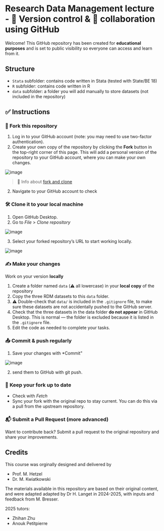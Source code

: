 # Research Data Management lecture - 🔄 Version control & 🤝 collaboration using GitHub

Welcome! This GitHub repository has been created for **educational purposes** and is set to public visibility so everyone can access and learn from it.

## Structure

* `Stata` subfolder: contains code written in Stata (tested with State/BE 18)
* `R` subfolder: contains code written in R
* `data` subfolder: a folder you will add manually to store datasets (not included in the repository)

## ✅ Instructions

### 🍴 Fork this repository 

1. Log in to your GitHub account (note: you may need to use two-factor authentication).
2. Create your own copy of the repository by clicking the **Fork** button in the top-right corner of this page. This will add a personal version of the repository to your GitHub account, where you can make your own changes.
   
  ![image](https://github.com/user-attachments/assets/fce85dee-c069-46bf-aeda-faaeb9b7837e)

> 📘 Info about [fork and clone](https://github.com/SwissTPH/mscepi_rdm/wiki/GitHub-vocabulary#fork-and-clone)

2. Navigate to your GitHub account to check

### 🛠️ Clone it to your local machine

1. Open GitHub Desktop.
2. Go to *File* > *Clone repository*

  ![image](https://github.com/user-attachments/assets/e62f827e-1dd6-4928-9899-7bb54669cb2c)

3. Select your forked repository’s URL to start working locally.

  ![image](https://github.com/user-attachments/assets/e7aa53e1-ec4e-4769-b3e8-495f6c0ffaca)

### ✍️ **Make your changes**

Work on your version **locally**

1. Create a folder named `data` (⚠️ all lowercase) in your **local copy** of the repository
2. Copy the three RDM datasets to this `data` folder.
3. ⚠️ Double-check that `data/` is included in the `.gitignore` file, to make sure these datasets are not accidentally pushed to the GitHub server.
4. Check that the three datasets in the data folder **do not appear** in GitHub Desktop. This is normal — the folder is excluded because it is listed in the `.gitignore` file.
5. Edit the code as needed to complete your tasks.

### 📤 Commit & push regularly

1. Save your changes with *Commit"

![image](https://github.com/user-attachments/assets/6e4afcf0-cbd9-4206-9d49-6c3f099fb444)

2. send them to GitHub with git push.

### 🔁 **Keep your fork up to date**

* Check with *Fetch*
* Sync your fork with the original repo to stay current. You can do this via a pull from the upstream repository.

### 📬 **Submit a Pull Request (more advanced)**

Want to contribute back? Submit a pull request to the original repository and share your improvements.

## Credits

This course was orginally designed and delivered by
* Prof. M. Hetzel
* Dr. M. Kwiatkowski

The materials available in this repository are based on their original content, and were adapted adapted by Dr H. Langet in 2024-2025, with inputs and feedback from M. Bresser.

2025 tutors:
* Zhihan Zhu
* Anouk Petitpierre
